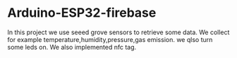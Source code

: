 # Arduino-ESP32-firebase

In this project we use seeed grove sensors to retrieve some data. We collect for example temperature,humidity,pressure,gas emission. we qlso turn some leds on. We also implemented nfc tag. 
